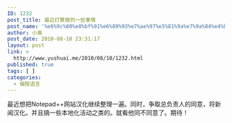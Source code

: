 ```yaml
---
ID: 1232
post_title: 最近打算做的一些事情
post_name: '%e6%9c%80%e8%bf%91%e6%89%93%e7%ae%97%e5%81%9a%e7%9a%84%e4%b8%80%e4%ba%9b%e4%ba%8b%e6%83%85'
author: 小奥
post_date: 2010-08-10 23:31:17
layout: post
link: >
  http://www.yushuai.me/2010/08/10/1232.html
published: true
tags: [ ]
categories:
  - 编程语言
---
```

<p>最近想把Notepad++网站汉化继续整理一遍。同时，争取总负责人的同意，将新闻汉化。并且搞一些本地化活动之类的。就看他同不同意了。期待！</p>